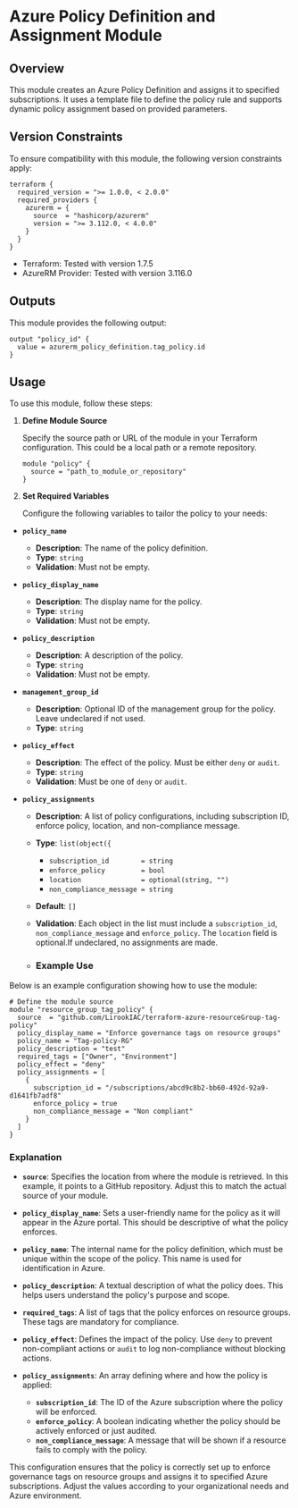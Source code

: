 # Azure Policy Definition and Assignment Module

## Overview
This module creates an Azure Policy Definition and assigns it to specified subscriptions. It uses a template file to define the policy rule and supports dynamic policy assignment based on provided parameters.

## Version Constraints

To ensure compatibility with this module, the following version constraints apply:

```hcl
terraform {
  required_version = ">= 1.0.0, < 2.0.0"
  required_providers {
    azurerm = {
      source  = "hashicorp/azurerm"
      version = ">= 3.112.0, < 4.0.0"
    }
  }
}
```
- Terraform: Tested with version 1.7.5  
- AzureRM Provider: Tested with version 3.116.0

## Outputs

This module provides the following output:

```hcl
output "policy_id" {
  value = azurerm_policy_definition.tag_policy.id
}
```
## Usage

To use this module, follow these steps:

1. **Define Module Source**

   Specify the source path or URL of the module in your Terraform configuration. This could be a local path or a remote repository.

   ```hcl
   module "policy" {
     source = "path_to_module_or_repository"
   }
   ```
2. **Set Required Variables**

   Configure the following variables to tailor the policy to your needs:

- **`policy_name`**
  - **Description**: The name of the policy definition.
  - **Type**: `string`
  - **Validation**: Must not be empty.

- **`policy_display_name`**
  - **Description**: The display name for the policy.
  - **Type**: `string`
  - **Validation**: Must not be empty.

- **`policy_description`**
  - **Description**: A description of the policy.
  - **Type**: `string`
  - **Validation**: Must not be empty.

- **`management_group_id`**
  - **Description**: Optional ID of the management group for the policy. Leave undeclared if not used.
  - **Type**: `string`

- **`policy_effect`**
  - **Description**: The effect of the policy. Must be either `deny` or `audit`.
  - **Type**: `string`
  - **Validation**: Must be one of `deny` or `audit`.

- **`policy_assignments`**
  - **Description**: A list of policy configurations, including subscription ID, enforce policy, location, and non-compliance message.
  - **Type**: `list(object({`
    - `subscription_id        = string`
    - `enforce_policy         = bool`
    - `location               = optional(string, "")`
    - `non_compliance_message = string`
  - **Default**: `[]`
  - **Validation**: Each object in the list must include a `subscription_id`, `non_compliance_message` and `enforce_policy`. The `location`  field is optional.If undeclared, no assignments are made.
 
  - ### Example Use

Below is an example configuration showing how to use the module:

```hcl
# Define the module source
module "resource_group_tag_policy" {
  source  = "github.com/LirookIAC/terraform-azure-resourceGroup-tag-policy"
  policy_display_name = "Enforce governance tags on resource groups"
  policy_name = "Tag-policy-RG"
  policy_description = "test"
  required_tags = ["Owner", "Environment"]
  policy_effect = "deny"
  policy_assignments = [
    {
      subscription_id = "/subscriptions/abcd9c8b2-bb60-492d-92a9-d1641fb7adf8"
      enforce_policy = true
      non_compliance_message = "Non compliant"
    }
  ]
}
```
### Explanation

- **`source`**: Specifies the location from where the module is retrieved. In this example, it points to a GitHub repository. Adjust this to match the actual source of your module.

- **`policy_display_name`**: Sets a user-friendly name for the policy as it will appear in the Azure portal. This should be descriptive of what the policy enforces.

- **`policy_name`**: The internal name for the policy definition, which must be unique within the scope of the policy. This name is used for identification in Azure.

- **`policy_description`**: A textual description of what the policy does. This helps users understand the policy's purpose and scope.

- **`required_tags`**: A list of tags that the policy enforces on resource groups. These tags are mandatory for compliance.

- **`policy_effect`**: Defines the impact of the policy. Use `deny` to prevent non-compliant actions or `audit` to log non-compliance without blocking actions.

- **`policy_assignments`**: An array defining where and how the policy is applied:
  - **`subscription_id`**: The ID of the Azure subscription where the policy will be enforced.
  - **`enforce_policy`**: A boolean indicating whether the policy should be actively enforced or just audited.
  - **`non_compliance_message`**: A message that will be shown if a resource fails to comply with the policy.

This configuration ensures that the policy is correctly set up to enforce governance tags on resource groups and assigns it to specified Azure subscriptions. Adjust the values according to your organizational needs and Azure environment.



